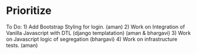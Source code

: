 ﻿# Prioritize
  To Do: 
    1)  Add Bootstrap Styling for login. (aman)
    2)  Work on Integration of Vanilla Javascript with DTL (django templatation) (aman & bhargavi)
    3)  Work on Javascript logic of segregation (bhargavi)
    4)  Work on infrastructure tests. (aman)
